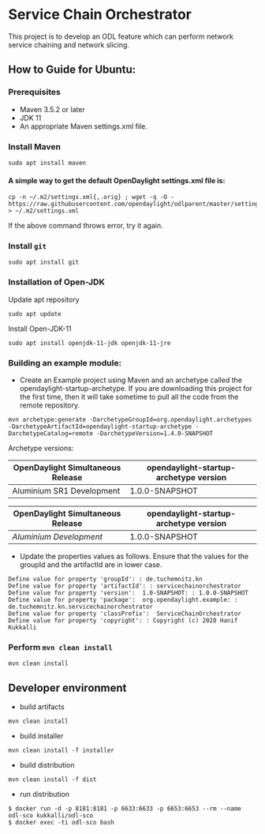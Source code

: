# Service Chain Orchestrator
This project is to develop an ODL feature which can perform network service chaining and network slicing.

## How to Guide for Ubuntu:

### Prerequisites

- Maven 3.5.2 or later
- JDK 11
- An appropriate Maven settings.xml file.


### Install Maven
```
sudo apt install maven
```

#### A simple way to get the default OpenDaylight settings.xml file is:
```
cp -n ~/.m2/settings.xml{,.orig} ; wget -q -O - https://raw.githubusercontent.com/opendaylight/odlparent/master/settings.xml > ~/.m2/settings.xml
```
If the above command throws error, try it again.


### Install ``git``

```
sudo apt install git
```

### Installation of Open-JDK
Update apt repository

```
sudo apt update
```

Install Open-JDK-11

```
sudo apt install openjdk-11-jdk openjdk-11-jre
```

### Building an example module:

- Create an Example project using Maven and an archetype called the opendaylight-startup-archetype. If you are downloading this project for the first time, then it will take sometime to pull all the code from the remote repository.

```
mvn archetype:generate -DarchetypeGroupId=org.opendaylight.archetypes -DarchetypeArtifactId=opendaylight-startup-archetype -DarchetypeCatalog=remote -DarchetypeVersion=1.4.0-SNAPSHOT
```

Archetype versions:

| OpenDaylight Simultaneous Release | opendaylight-startup-archetype version |
| --------------------------------- | -------------------------------------- |
| Aluminium SR1 Development             | 1.0.0-SNAPSHOT                         |


OpenDaylight Simultaneous Release | opendaylight-startup-archetype version
--- | ---
*Aluminium Development* | 1.0.0-SNAPSHOT

- Update the properties values as follows. Ensure that the values for the groupId and the artifactId are in lower case.

```
Define value for property 'groupId': : de.tuchemnitz.kn
Define value for property 'artifactId': : servicechainorchestrator
Define value for property 'version':  1.0-SNAPSHOT: : 1.0.0-SNAPSHOT
Define value for property 'package':  org.opendaylight.example: : de.tuchemnitz.kn.servicechainorchestrator
Define value for property 'classPrefix':  ServiceChainOrchestrator
Define value for property 'copyright': : Copyright (c) 2020 Hanif Kukkalli
```


### Perform ``mvn clean install``
```
mvn clean install
```

## Developer environment


* build artifacts

```
mvn clean install
```

* build installer

```
mvn clean install -f installer
```

* build distribution

```
mvn clean install -f dist
```

* run distribution

```
$ docker run -d -p 8181:8181 -p 6633:6633 -p 6653:6653 --rm --name odl-sco kukkalli/odl-sco
$ docker exec -ti odl-sco bash
```
